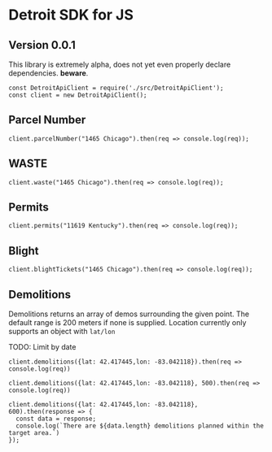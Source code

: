 # Detroit SDK for JS

## Version 0.0.1

This library is extremely alpha, does not yet even properly declare dependencies. **beware**.

```
const DetroitApiClient = require('./src/DetroitApiClient');
const client = new DetroitApiClient();

```

## Parcel Number
```
client.parcelNumber("1465 Chicago").then(req => console.log(req));
```

## WASTE
```
client.waste("1465 Chicago").then(req => console.log(req));
```

## Permits
```
client.permits("11619 Kentucky").then(req => console.log(req));
```

## Blight
```
client.blightTickets("1465 Chicago").then(req => console.log(req));
```

## Demolitions
Demolitions returns an array of demos surrounding the given point.
The default range is 200 meters if none is supplied.
Location currently only supports an object with `lat/lon`

TODO: Limit by date

```
client.demolitions({lat: 42.417445,lon: -83.042118}).then(req => console.log(req))

client.demolitions({lat: 42.417445,lon: -83.042118}, 500).then(req => console.log(req))

client.demolitions({lat: 42.417445,lon: -83.042118}, 600).then(response => {
  const data = response;
  console.log(`There are ${data.length} demolitions planned within the target area.`)
});
```
